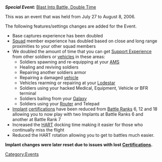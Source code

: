 **_Special Event:_** [Blast Into Battle, Double
Time](Blast_Into_Battle.md,_Double_Time)

This was an event that was held from July 27 to August 8, 2006.

The following features/settings changes are added for the Event.

- Base captures experience has been doubled
- [Squad](Squad.md) member experience has doubled based on
  close and long range proximities to your other squad members
- We doubled the amount of time that you can get [Support
  Experience](Support_Experience_Points.md) from other
  soldiers or [vehicles](vehicle.md) in these areas:
  - Soldiers spawning and re-equipping at your
    [AMS](Advanced_Mobile_Station.md)
  - Healing and reviving soldiers
  - Repairing another soldiers armor
  - Repairing a damaged [vehicle](vehicle.md)
  - Vehicles rearming or repairing at your
    [Lodestar](Lodestar.md)
  - Soldiers using your hacked Medical, Equipment, Vehicle or BFR
    terminal
  - Soldiers bailing from your [Galaxy](Galaxy.md)
  - Soldiers using your [Router](Router.md) and Telepad
- [Implant](Implant.md)
  [certifications](certification.md) have been reduced from
  [Battle Ranks](Battle_Rank.md) 6, 12 and 18 allowing you to
  now play with two Implants at Battle Ranks 6 and another at Battle
  Rank 7
- Increased the [HART](HART.md) docking time making it easier
  for those who continually miss the flight
- Reduced the HART rotation allowing you to get to battles much
  easier.

**Implant changes were later reset due to issues with lost
[Certifications](Certification.md).**

[Category:Events](Category:Events.md)
